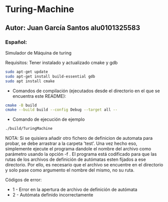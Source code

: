 # Turing-Machine
## Autor: Juan García Santos alu0101325583 
### Español:
Simulador de Máquina de turing

Requisitos: Tener instalado y actualizado cmake y gdb
```bash
sudo apt-get update
sudo apt-get install build-essential gdb
sudo apt install cmake
```

- Comandos de compilación (ejecutados desde el directorio en el que se encuentra este README):
```bash
cmake -B build
cmake --build build --config Debug --target all --
```

- Comando de ejecución de ejemplo
```bash
./build/TuringMachine
```

NOTA: Si se quisiera añadir otro fichero de definicion de automata para probar, se debe arrastrar a la carpeta 'test'.
Una vez hecho eso, simplemente ejecute el programa dandole el nombre del archivo como parámetro usando la opción -f <nombre de fichero>.
El programa está codificado para que las rutas de los archivos de definición de autómatas esten fijados a ese directorio.
Por ello, es necesario que el archivo se encuentre en el directorio y solo pase como argumento el nombre del mismo, no su ruta.

Códigos de error:
 + 1 - Error en la apertura de archivo de definición de autómata
 + 2 - Autómata definido incorrectamente